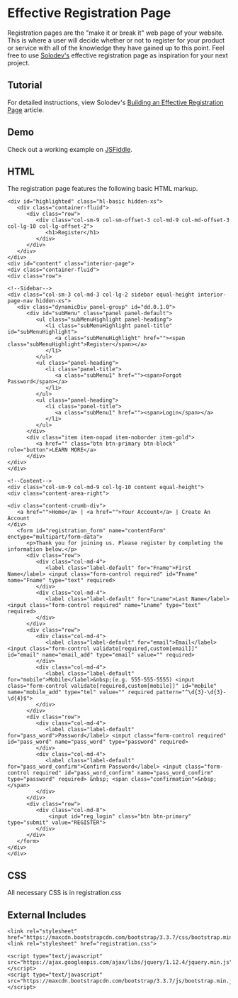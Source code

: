 # Effective Registration Page
Registration pages are the "make it or break it" web page of your website. This is where a user will decide whether or not to register for your product or service with all of the knowledge they have gained up to this point. Feel free to use [Solodev's](https://www.solodev.com/) effective registration page as inspiration for your next project.

## Tutorial

For detailed instructions, view Solodev's [Building an Effective Registration Page](https://www.solodev.com/blog/web-design/building-an-effective-registration-page.stml) article.

## Demo

Check out a working example on [JSFiddle](https://jsfiddle.net/solodev/tmpxaqon/).

## HTML

The registration page features the following basic HTML markup.
```
<div id="highlighted" class="hl-basic hidden-xs">
   <div class="container-fluid">
      <div class="row">
         <div class="col-sm-9 col-sm-offset-3 col-md-9 col-md-offset-3 col-lg-10 col-lg-offset-2">
            <h1>Register</h1>
         </div>
      </div>
   </div>
</div>
<div id="content" class="interior-page">
<div class="container-fluid">
<div class="row">
   
<!--Sidebar-->
<div class="col-sm-3 col-md-3 col-lg-2 sidebar equal-height interior-page-nav hidden-xs">
   <div class="dynamicDiv panel-group" id="dd.0.1.0">
      <div id="subMenu" class="panel panel-default">
         <ul class="subMenuHighlight panel-heading">
            <li class="subMenuHighlight panel-title" id="subMenuHighlight">
               <a class="subMenuHighlight" href=""><span class="subMenuHighlight">Register</span></a>
            </li>
         </ul>
         <ul class="panel-heading">
            <li class="panel-title">
               <a class="subMenu1" href=""><span>Forgot Password</span></a>
            </li>
         </ul>
         <ul class="panel-heading">
            <li class="panel-title">
               <a class="subMenu1" href=""><span>Login</span></a>
            </li>
         </ul>
      </div>
      <div class="item item-nopad item-noborder item-gold">
         <a href="" class="btn btn-primary btn-block" role="button">LEARN MORE</a> 
      </div>
</div>
</div>

<!--Content-->
<div class="col-sm-9 col-md-9 col-lg-10 content equal-height">
<div class="content-area-right">

<div class="content-crumb-div">
   <a href="">Home</a> | <a href="">Your Account</a> | Create An Account
</div>
   <form id="registration_form" name="contentForm" enctype="multipart/form-data">
      <p>Thank you for joining us. Please register by completing the information below.</p>
      <div class="row">
         <div class="col-md-4">
            <label class="label-default" for="Fname">First Name</label> <input class="form-control required" id="Fname" name="Fname" type="text" required>
         </div>
         <div class="col-md-4">
            <label class="label-default" for="Lname">Last Name</label> <input class="form-control required" name="Lname" type="text" required>
         </div>
      </div>
      <div class="row">
         <div class="col-md-4">
            <label class="label-default" for="email">Email</label> <input class="form-control validate[required,custom[email]]" id="email" name="email_add" type="email" value="" required>
         </div>
         <div class="col-md-4">
            <label class="label-default" for="mobile">Mobile</label>&nbsp;(e.g. 555-555-5555) <input class="form-control validate[required,custom[mobile]]" id="mobile" name="mobile_add" type="tel" value="" required pattern="^\d{3}-\d{3}-\d{4}$">
         </div>
      </div>
      <div class="row">
         <div class="col-md-4">
            <label class="label-default" for="pass_word">Password</label> <input class="form-control required" id="pass_word" name="pass_word" type="password" required>
         </div>
         <div class="col-md-4">
            <label class="label-default" for="pass_word_confirm">Confirm Password</label> <input class="form-control required" id="pass_word_confirm" name="pass_word_confirm" type="password" required> &nbsp; <span class="confirmation">&nbsp;</span>
         </div>
      </div> 
      <div class="row">
         <div class="col-md-8">
             <input id="reg_login" class="btn btn-primary" type="submit" value="REGISTER">
         </div>
      </div>
   </form>
</div>
</div>
```
## CSS

All necessary CSS is in registration.css

## External Includes

```
<link rel="stylesheet" href="https://maxcdn.bootstrapcdn.com/bootstrap/3.3.7/css/bootstrap.min.css">
<link rel="stylesheet" href="registration.css">

<script type="text/javascript" src="https://ajax.googleapis.com/ajax/libs/jquery/1.12.4/jquery.min.js"></script>
<script type="text/javascript" src="https://maxcdn.bootstrapcdn.com/bootstrap/3.3.7/js/bootstrap.min.js"></script>
```
